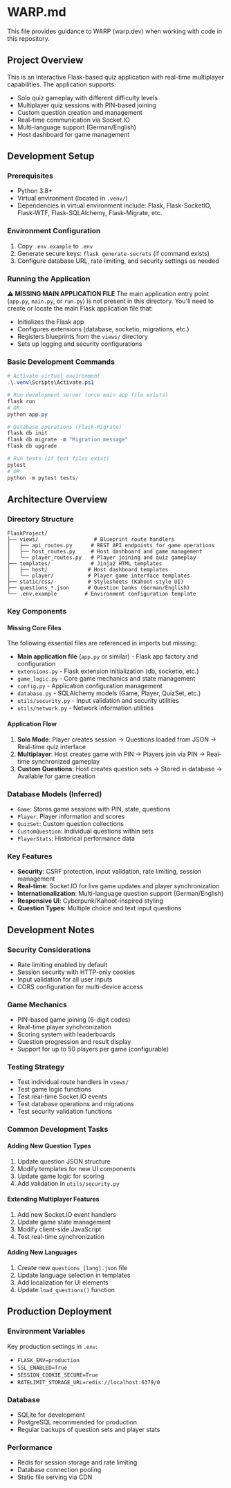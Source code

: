 # WARP.md

This file provides guidance to WARP (warp.dev) when working with code in this repository.

## Project Overview

This is an interactive Flask-based quiz application with real-time multiplayer capabilities. The application supports:
- Solo quiz gameplay with different difficulty levels
- Multiplayer quiz sessions with PIN-based joining
- Custom question creation and management
- Real-time communication via Socket.IO
- Multi-language support (German/English)
- Host dashboard for game management

## Development Setup

### Prerequisites
- Python 3.8+
- Virtual environment (located in `.venv/`)
- Dependencies in virtual environment include: Flask, Flask-SocketIO, Flask-WTF, Flask-SQLAlchemy, Flask-Migrate, etc.

### Environment Configuration
1. Copy `.env.example` to `.env`
2. Generate secure keys: `flask generate-secrets` (if command exists)
3. Configure database URL, rate limiting, and security settings as needed

### Running the Application

**⚠️ MISSING MAIN APPLICATION FILE**
The main application entry point (`app.py`, `main.py`, or `run.py`) is not present in this directory. You'll need to create or locate the main Flask application file that:
- Initializes the Flask app
- Configures extensions (database, socketio, migrations, etc.)
- Registers blueprints from the `views/` directory
- Sets up logging and security configurations

### Basic Development Commands
```powershell
# Activate virtual environment
.\.venv\Scripts\Activate.ps1

# Run development server (once main app file exists)
flask run
# OR
python app.py

# Database operations (Flask-Migrate)
flask db init
flask db migrate -m "Migration message"
flask db upgrade

# Run tests (if test files exist)
pytest
# OR
python -m pytest tests/
```

## Architecture Overview

### Directory Structure
```
FlaskProject/
├── views/                  # Blueprint route handlers
│   ├── api_routes.py      # REST API endpoints for game operations
│   ├── host_routes.py     # Host dashboard and game management
│   └── player_routes.py   # Player joining and quiz gameplay
├── templates/             # Jinja2 HTML templates
│   ├── host/             # Host dashboard templates
│   └── player/           # Player game interface templates
├── static/css/           # Stylesheets (Kahoot-style UI)
├── questions_*.json      # Question banks (German/English)
└── .env.example         # Environment configuration template
```

### Key Components

#### Missing Core Files
The following essential files are referenced in imports but missing:
- **Main application file** (`app.py` or similar) - Flask app factory and configuration
- `extensions.py` - Flask extension initialization (db, socketio, etc.)
- `game_logic.py` - Core game mechanics and state management
- `config.py` - Application configuration management
- `database.py` - SQLAlchemy models (Game, Player, QuizSet, etc.)
- `utils/security.py` - Input validation and security utilities
- `utils/network.py` - Network information utilities

#### Application Flow
1. **Solo Mode**: Player creates session → Questions loaded from JSON → Real-time quiz interface
2. **Multiplayer**: Host creates game with PIN → Players join via PIN → Real-time synchronized gameplay
3. **Custom Questions**: Host creates question sets → Stored in database → Available for game creation

### Database Models (Inferred)
- `Game`: Stores game sessions with PIN, state, questions
- `Player`: Player information and scores
- `QuizSet`: Custom question collections
- `CustomQuestion`: Individual questions within sets
- `PlayerStats`: Historical performance data

### Key Features
- **Security**: CSRF protection, input validation, rate limiting, session management
- **Real-time**: Socket.IO for live game updates and player synchronization
- **Internationalization**: Multi-language question support (German/English)
- **Responsive UI**: Cyberpunk/Kahoot-inspired styling
- **Question Types**: Multiple choice and text input questions

## Development Notes

### Security Considerations
- Rate limiting enabled by default
- Session security with HTTP-only cookies
- Input validation for all user inputs
- CORS configuration for multi-device access

### Game Mechanics
- PIN-based game joining (6-digit codes)
- Real-time player synchronization
- Scoring system with leaderboards
- Question progression and result display
- Support for up to 50 players per game (configurable)

### Testing Strategy
- Test individual route handlers in `views/`
- Test game logic functions
- Test real-time Socket.IO events
- Test database operations and migrations
- Test security validation functions

### Common Development Tasks

#### Adding New Question Types
1. Update question JSON structure
2. Modify templates for new UI components
3. Update game logic for scoring
4. Add validation in `utils/security.py`

#### Extending Multiplayer Features
1. Add new Socket.IO event handlers
2. Update game state management
3. Modify client-side JavaScript
4. Test real-time synchronization

#### Adding New Languages
1. Create new `questions_[lang].json` file
2. Update language selection in templates
3. Add localization for UI elements
4. Update `load_questions()` function

## Production Deployment

### Environment Variables
Key production settings in `.env`:
- `FLASK_ENV=production`
- `SSL_ENABLED=True`
- `SESSION_COOKIE_SECURE=True`
- `RATELIMIT_STORAGE_URL=redis://localhost:6379/0`

### Database
- SQLite for development
- PostgreSQL recommended for production
- Regular backups of question sets and player stats

### Performance
- Redis for session storage and rate limiting
- Database connection pooling
- Static file serving via CDN